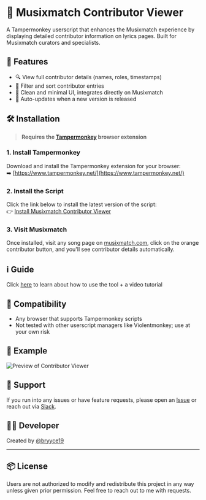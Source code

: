 # 🎵 Musixmatch Contributor Viewer

A Tampermonkey userscript that enhances the Musixmatch experience by displaying detailed contributor information on lyrics pages. Built for Musixmatch curators and specialists.

## 🚀 Features

- 🔍 View full contributor details (names, roles, timestamps)
- 🧠 Filter and sort contributor entries
- 🎨 Clean and minimal UI, integrates directly on Musixmatch
- 🔄 Auto-updates when a new version is released

## 🛠️ Installation

> **Requires the [Tampermonkey](https://www.tampermonkey.net/) browser extension**

### 1. Install Tampermonkey  
Download and install the Tampermonkey extension for your browser:  
➡️ [https://www.tampermonkey.net/](https://www.tampermonkey.net/)

### 2. Install the Script  
Click the link below to install the latest version of the script:  
👉 [Install Musixmatch Contributor Viewer](https://github.com/bryyce19/mxm-contribs/raw/refs/heads/main/Musixmatch-Contributor-Viewer.user.js)

### 3. Visit Musixmatch  
Once installed, visit any song page on [musixmatch.com](https://www.musixmatch.com/), click on the orange contributor button, and you'll see contributor details automatically.

## ℹ️ Guide
Click [here](https://bryyce19.github.io/mxm-contribs/guide.html) to learn about how to use the tool + a video tutorial

## 🧪 Compatibility

- Any browser that supports Tampermonkey scripts
- Not tested with other userscript managers like Violentmonkey; use at your own risk

## 📸 Example

![Preview of Contributor Viewer](https://i.postimg.cc/9fv6fjdq/image.png)

## 🙋 Support

If you run into any issues or have feature requests, please open an [Issue](https://github.com/bryyce19/mxm-contribs/issues) or reach out via [Slack](https://lyricscurators.slack.com/team/U07AV1BPT5J).

## 👨‍💻 Developer

Created by [@bryyce19](https://github.com/bryyce19)

---

## 📦 License

Users are not authorized to modify and redistribute this project in any way unless given prior permission. Feel free to reach out to me with requests.

